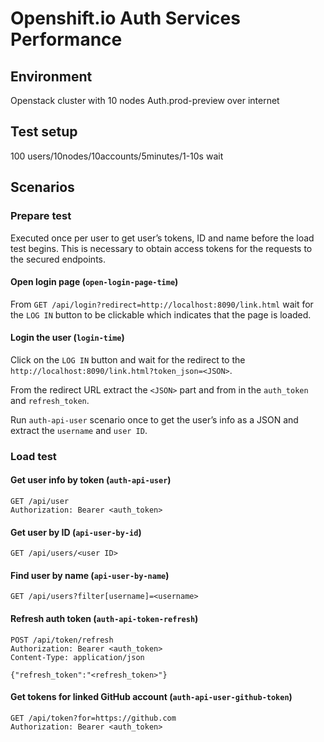 # Openshift.io Auth Services Performance
## Environment
Openstack cluster with 10 nodes
Auth.prod-preview over internet

## Test setup
100 users/10nodes/10accounts/5minutes/1-10s wait

## Scenarios
### Prepare test
Executed once per user to get user’s tokens, ID and name before the load test begins.
This is necessary to obtain access tokens for the requests to the secured endpoints.

#### Open login page (`open-login-page-time`)
From `GET /api/login?redirect=http://localhost:8090/link.html` wait for the `LOG IN` button to be clickable
which indicates that the page is loaded.

#### Login the user (`login-time`)
Click on the `LOG IN` button and wait for the redirect to the `http://localhost:8090/link.html?token_json=<JSON>`.

From the redirect URL extract the `<JSON>` part and from in the `auth_token` and `refresh_token`.

Run `auth-api-user` scenario once to get the user’s info as a JSON and extract the `username` and `user ID`.

### Load test
#### Get user info by token (`auth-api-user`)
```
GET /api/user
Authorization: Bearer <auth_token>
```

#### Get user by ID (`api-user-by-id`)
```
GET /api/users/<user ID>
```

#### Find user by name (`api-user-by-name`)
```
GET /api/users?filter[username]=<username>
```

#### Refresh auth token (`auth-api-token-refresh`)
```
POST /api/token/refresh
Authorization: Bearer <auth_token>
Content-Type: application/json

{"refresh_token":"<refresh_token>"}
```

#### Get tokens for linked GitHub account (`auth-api-user-github-token`)
```
GET /api/token?for=https://github.com
Authorization: Bearer <auth_token>
```
